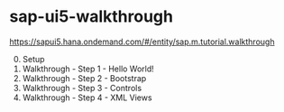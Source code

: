 # sap-ui5-walkthrough
https://sapui5.hana.ondemand.com/#/entity/sap.m.tutorial.walkthrough

0. Setup
1. Walkthrough - Step 1 - Hello World!
2. Walkthrough - Step 2 - Bootstrap
3. Walkthrough - Step 3 - Controls
4. Walkthrough - Step 4 - XML Views